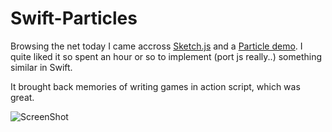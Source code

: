# Swift-Particles

Browsing the net today I came accross [Sketch.js](http://soulwire.github.io/sketch.js/) and a [Particle demo](http://soulwire.github.io/sketch.js/examples/particles.html). I quite liked it so spent an hour or so to implement (port js really..) something similar in Swift.

It brought back memories of writing games in action script, which was great.

![ScreenShot](https://raw.github.com/wtsnz/Swift-Particles/master/img/screenshot.png)
